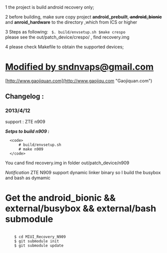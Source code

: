 1 the project is build android recovery only;

2 before building, make sure copy project <b>android_prebuilt</b>,<del> <b>android_bionic</b></del> and <b>anroid_hardware</b> to the directory ,which from ICS or higher 

3 Steps as following:
 <code>
    $. build/envsetup.sh
    $make crespo
</code>
  please see the out/patch_device/crespo/ , find recovery.img
 
4 please check Makefile to obtain the supported devices;

 
<h1><ins>Modified by sndnvaps@gmail.com </ins></h1>



[http://www.gaojiquan.com](http://www.gaojiqu.com "Gaojiquan.com") 



<h2> Changelog :</h2> 
<h3>2013/4/12 </h3>
     support : ZTE n909 

***Setps to build n909 :***

      <code>
          # build/envsetup.sh
          # make n909 
      </code>

You cand find recovery.img in folder out/patch_device/n909
 
*Notification*
   ZTE N909 support dynamic linker binary 
   so I build the busybox and bash as dymamic 


<h1> Get the android_bionic && external/busybox && external/bash  submodule </h1>
    <code>
    $ cd MIUI_Recovery_N909 
    $ git submodule init 
    $ git submodule update 
   </code>


